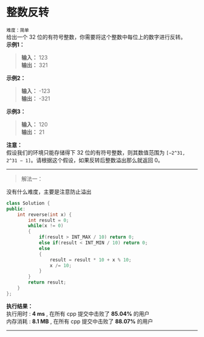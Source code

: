 # 整数反转 #  
`难度：简单`  
给出一个 32 位的有符号整数，你需要将这个整数中每位上的数字进行反转。  
**示例1：**  
>**输入：** 123  
>**输出：** 321  

**示例2：**  
>**输入：** -123  
>**输出：** -321  

**示例3：**  
>**输入：** 120  
>**输出：** 21  

**注意：**  
假设我们的环境只能存储得下 32 位的有符号整数，则其数值范围为 `[−2^31,  2^31 − 1]`。请根据这个假设，如果反转后整数溢出那么就返回 0。

---  
>解法一：  

没有什么难度，主要是注意防止溢出  
```C++
class Solution {
public:
    int reverse(int x) {
        int result = 0;
        while(x != 0)
        {
            if(result > INT_MAX / 10) return 0;
            else if(result < INT_MIN / 10) return 0;
            else
            {
                result = result * 10 + x % 10;
                x /= 10;
            }
        }
        return result;
    }
};
```  

**执行结果：**  
执行用时 : **4 ms** , 在所有 cpp 提交中击败了 **85.04%** 的用户  
内存消耗 : **8.1 MB** , 在所有 cpp 提交中击败了 **88.07%** 的用户  

---